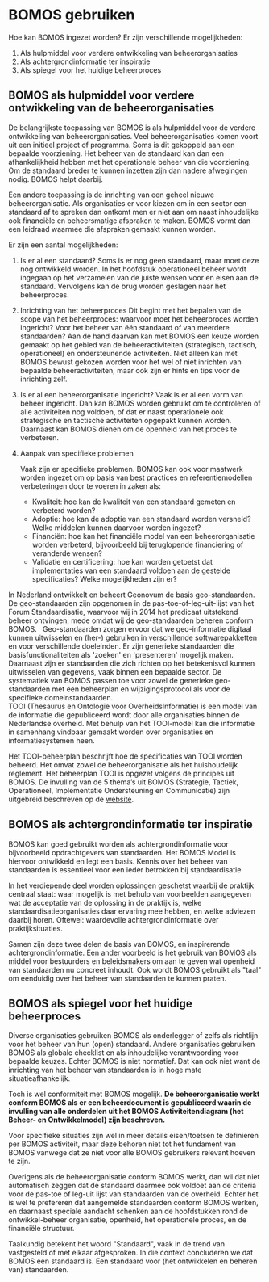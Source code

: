 # BOMOS gebruiken

Hoe kan BOMOS ingezet worden? Er zijn verschillende mogelijkheden:

1. Als hulpmiddel voor verdere ontwikkeling van beheerorganisaties
2. Als achtergrondinformatie ter inspiratie
3. Als spiegel voor het huidige beheerproces

## BOMOS als hulpmiddel voor verdere ontwikkeling van de beheerorganisaties

De belangrijkste toepassing van BOMOS is als hulpmiddel voor de
verdere ontwikkeling van beheerorganisaties. Veel beheerorganisaties
komen voort uit een initieel project of programma. Soms is dit
gekoppeld aan een bepaalde voorziening. Het beheer van de standaard
kan dan een afhankelijkheid hebben met het operationele beheer van die
voorziening. Om de standaard breder te kunnen inzetten zijn dan nadere
afwegingen nodig. BOMOS helpt daarbij.

Een andere toepassing is de inrichting van een geheel nieuwe
beheerorganisatie. Als organisaties er voor kiezen om in een sector
een standaard af te spreken dan ontkomt men er niet aan om naast
inhoudelijke ook financiële en beheersmatige afspraken te
maken. BOMOS vormt dan een leidraad waarmee die afspraken gemaakt
kunnen worden.

Er zijn een aantal mogelijkheden:

1. Is er al een standaard?
   Soms is er nog geen standaard, maar moet deze nog ontwikkeld
   worden. In het hoofdstuk operationeel beheer wordt ingegaan op het
   verzamelen van de juiste wensen voor en eisen aan de
   standaard. Vervolgens kan de brug worden geslagen naar het
   beheerproces.

2. Inrichting van het beheerproces
   Dit begint met het bepalen van de scope van het beheerproces:
   waarvoor moet het beheerproces worden ingericht? Voor het beheer
   van één standaard of van meerdere standaarden? Aan de hand
   daarvan kan met BOMOS een keuze worden gemaakt op het gebied van de
   beheeractiviteiten (strategisch, tactisch, operationeel) en
   ondersteunende activiteiten. Niet alleen kan met BOMOS bewust
   gekozen worden voor het wel of niet inrichten van bepaalde
   beheeractiviteiten, maar ook zijn er hints en tips voor de
   inrichting zelf.

3. Is er al een beheerorganisatie ingericht?
   Vaak is er al een vorm van beheer ingericht. Dan kan BOMOS worden
   gebruikt om te controleren of alle activiteiten nog voldoen, of dat
   er naast operationele ook strategische en tactische activiteiten
   opgepakt kunnen worden. Daarnaast kan BOMOS dienen om de openheid
   van het proces te verbeteren.

4. Aanpak van specifieke problemen

   Vaak zijn er specifieke problemen. BOMOS kan ook voor maatwerk worden ingezet om op basis van best practices en referentiemodellen verbeteringen door te voeren in zaken als:  
   * Kwaliteit: hoe kan de kwaliteit van een standaard gemeten en verbeterd worden?
   * Adoptie: hoe kan de adoptie van een standaard worden versneld? Welke middelen kunnen daarvoor worden ingezet?
   * Financiën: hoe kan het financiële model van een beheerorganisatie worden verbeterd, bijvoorbeeld bij teruglopende financiering of veranderde wensen?
   * Validatie en certificering: hoe kan worden getoetst dat implementaties van een standaard voldoen aan de gestelde specificaties? Welke mogelijkheden zijn er?

<aside class="example" title="Geo-standaarden">
In Nederland ontwikkelt en beheert Geonovum de basis geo-standaarden. 
De geo-standaarden zijn opgenomen in de pas-toe-of-leg-uit-lijst van het 
Forum Standaardisatie, waarvoor wij in 2014 het predicaat uitstekend beheer 
ontvingen, mede omdat wij de geo-standaarden beheren conform BOMOS.  
Geo-standaarden zorgen ervoor dat we geo-informatie digitaal kunnen 
uitwisselen en (her-) gebruiken in verschillende softwarepakketten en 
voor verschillende doeleinden. Er zijn generieke standaarden die 
basisfunctionaliteiten als 'zoeken' en 'presenteren' mogelijk maken. 
Daarnaast zijn er standaarden die zich richten op het betekenisvol kunnen 
uitwisselen van gegevens, vaak binnen een bepaalde sector. De systematiek 
van BOMOS passen toe voor zowel de generieke geo-standaarden met een 
beheerplan en wijzigingsprotocol als voor de specifieke domeinstandaarden.  
</aside>

<aside class="example" title="De Thesaurus en Ontologie voor OverheidsInformatie">
TOOI (Thesaurus en Ontologie voor OverheidsInformatie) is een model van de informatie die gepubliceerd wordt door alle organisaties binnen de Nederlandse overheid. Met behulp van het TOOI-model kan die informatie in samenhang vindbaar gemaakt worden over organisaties en informatiesystemen heen.

Het TOOI-beheerplan beschrijft hoe de specificaties van TOOI worden beheerd. Het omvat zowel de beheerorganisatie als het huishoudelijk reglement. Het beheerplan TOOI is opgezet volgens de principes uit BOMOS. De invulling van de 5 thema’s uit BOMOS (Strategie, Tactiek, Operationeel, Implementatie Ondersteuning en Communicatie) zijn uitgebreid beschreven op de [website](https://standaarden.overheid.nl/tooi/beheerplan).
</aside>

## BOMOS als achtergrondinformatie ter inspiratie

BOMOS kan goed gebruikt worden als achtergrondinformatie voor
bijvoorbeeld opdrachtgevers van standaarden. Het BOMOS Model is
hiervoor ontwikkeld en legt een basis. Kennis over het beheer van
standaarden is essentieel voor een ieder betrokken bij
standaardisatie.

In het verdiepende deel worden oplossingen geschetst waarbij de
praktijk centraal staat: waar mogelijk is met behulp van voorbeelden
aangegeven wat de acceptatie van de oplossing in de praktijk is, welke
standaardisatieorganisaties daar ervaring mee hebben, en welke
adviezen daarbij horen. Oftewel: waardevolle achtergrondinformatie
over praktijksituaties.

Samen zijn deze twee delen de basis van BOMOS, en inspirerende
achtergrondinformatie.  Een ander voorbeeld is het gebruik van BOMOS
als middel voor bestuurders en beleidsmakers om aan te geven wat
openheid van standaarden nu concreet inhoudt. Ook wordt BOMOS gebruikt
als "taal" om eenduidig over het beheer van standaarden te kunnen
praten.

## BOMOS als spiegel voor het huidige beheerproces

Diverse organisaties gebruiken BOMOS als onderlegger of zelfs als
richtlijn voor het beheer van hun (open) standaard. Andere
organisaties gebruiken BOMOS als globale checklist en als inhoudelijke
verantwoording voor bepaalde keuzes. Echter BOMOS is niet
normatief. Dat kan ook niet want de inrichting van het beheer van
standaarden is in hoge mate situatieafhankelijk.

Toch is wel conformiteit met BOMOS mogelijk. **De beheerorganisatie
werkt conform BOMOS als er een beheerdocument is gepubliceerd waarin
de invulling van alle onderdelen uit het BOMOS Activiteitendiagram
(het Beheer- en Ontwikkelmodel) zijn beschreven.**

Voor specifieke situaties zijn wel in meer details eisen/toetsen te
definieren per BOMOS activiteit, maar deze behoren niet tot het
fundament van BOMOS vanwege dat ze niet voor alle BOMOS gebruikers
relevant hoeven te zijn.

Overigens als de beheerorganisatie conform BOMOS werkt, dan wil dat
niet automatisch zeggen dat de standaard daarmee ook voldoet aan de
criteria voor de pas-toe of leg-uit lijst van standaarden van de
overheid. Echter het is wel te prefereren dat aangemelde standaarden
conform BOMOS werken, en daarnaast speciale aandacht schenken aan de
hoofdstukken rond de ontwikkel-beheer organisatie, openheid, het
operationele proces, en de financiële structuur.

Taalkundig betekent het woord "Standaard", vaak in de trend van
vastgesteld of met elkaar afgesproken. In die context concluderen we
dat BOMOS een standaard is. Een standaard voor (het ontwikkelen en
beheren van) standaarden.
